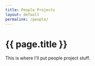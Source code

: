 ```yaml
---
title: People Projects
layout: default
permalink: /people/
--- 
```


# {{ page.title }}

This is where I'll put people project stuff.